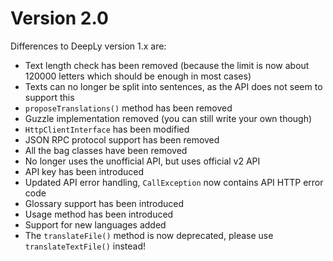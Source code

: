 Version 2.0
===

Differences to DeepLy version 1.x are:
- Text length check has been removed (because the limit is now about 120000 letters which should be enough in most cases)
- Texts can no longer be split into sentences, as the API does not seem to support this
- `proposeTranslations()` method has been removed
- Guzzle implementation removed (you can still write your own though)
- `HttpClientInterface` has been modified
- JSON RPC protocol support has been removed
- All the bag classes have been removed
- No longer uses the unofficial API, but uses official v2 API
- API key has been introduced
- Updated API error handling, `CallException` now contains API HTTP error code
- Glossary support has been introduced
- Usage method has been introduced
- Support for new languages added
- The `translateFile()` method is now deprecated, please use `translateTextFile()` instead!